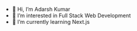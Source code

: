 - 👋 Hi, I’m Adarsh Kumar
- 👀 I’m interested in Full Stack Web Development
- 🌱 I’m currently learning Next.js

<!---
Adarshkumar03/Adarshkumar03 is a ✨ special ✨ repository because its `README.md` (this file) appears on your GitHub profile.
You can click the Preview link to take a look at your changes.
--->
